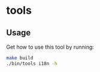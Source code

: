 # tools

## Usage

Get how to use this tool by running:

```bash
make build
./bin/tools i18n -h
```
